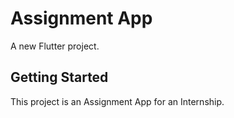 # Assignment App

A new Flutter project.

## Getting Started

This project is an Assignment App for an Internship.
